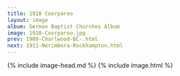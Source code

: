 ```yaml
---
title: 1910 Coorparoo
layout: image
album: German Baptist Churches Album
image: 1910-Coorparoo.jpg
prev: 1909-Charlwood-BC-.html
next: 1911-Nerimbera-Rockhampton.html
---
```

{% include image-head.md %}
{% include image.html %}